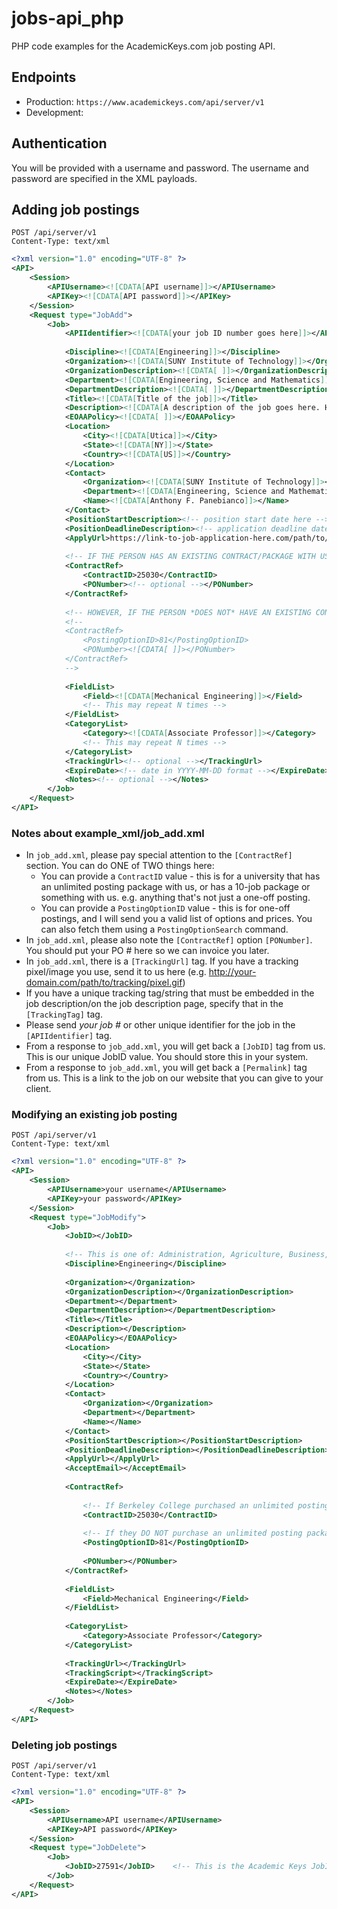 jobs-api_php
============

PHP code examples for the AcademicKeys.com job posting API.

## Endpoints 

* Production: `https://www.academickeys.com/api/server/v1`
* Development: 

## Authentication 

You will be provided with a username and password. The username and password are specified in the XML payloads.

## Adding job postings 

```text
POST /api/server/v1
Content-Type: text/xml 
```
```xml
<?xml version="1.0" encoding="UTF-8" ?>
<API>
	<Session>
		<APIUsername><![CDATA[API username]]></APIUsername>
		<APIKey><![CDATA[API password]]></APIKey>
	</Session>
	<Request type="JobAdd">
		<Job>
			<APIIdentifier><![CDATA[your job ID number goes here]]></APIIdentifier>
			
			<Discipline><![CDATA[Engineering]]></Discipline>
			<Organization><![CDATA[SUNY Institute of Technology]]></Organization>
			<OrganizationDescription><![CDATA[ ]]></OrganizationDescription>
			<Department><![CDATA[Engineering, Science and Mathematics]]></Department>
			<DepartmentDescription><![CDATA[ ]]></DepartmentDescription>
			<Title><![CDATA[Title of the job]]></Title>
			<Description><![CDATA[A description of the job goes here. HTML may be used.]]></Description>
			<EOAAPolicy><![CDATA[ ]]></EOAAPolicy>
			<Location>
				<City><![CDATA[Utica]]></City>
				<State><![CDATA[NY]]></State>
				<Country><![CDATA[US]]></Country>
			</Location>
			<Contact>
				<Organization><![CDATA[SUNY Institute of Technology]]></Organization>
				<Department><![CDATA[Engineering, Science and Mathematics]]></Department>
				<Name><![CDATA[Anthony F. Panebianco]]></Name>
			</Contact>
			<PositionStartDescription><!-- position start date here --></PositionStartDescription>
			<PositionDeadlineDescription><!-- application deadline date here --></PositionDeadlineDescription>
			<ApplyUrl>https://link-to-job-application-here.com/path/to/application</ApplyUrl>
			
			<!-- IF THE PERSON HAS AN EXISTING CONTRACT/PACKAGE WITH US, SEND US THIS: -->
			<ContractRef>
				<ContractID>25030</ContractID>
				<PONumber><!-- optional --></PONumber>
			</ContractRef>
			
			<!-- HOWEVER, IF THE PERSON *DOES NOT* HAVE AN EXISTING CONTRACT/PACKAGE WITH US, SEND US THIS INSTEAD: -->
			<!--
			<ContractRef>
				<PostingOptionID>81</PostingOptionID>
				<PONumber><![CDATA[ ]]></PONumber>
			</ContractRef>
			-->
			
			<FieldList>
				<Field><![CDATA[Mechanical Engineering]]></Field>
                <!-- This may repeat N times -->
			</FieldList>
			<CategoryList>
				<Category><![CDATA[Associate Professor]]></Category>
                <!-- This may repeat N times -->
			</CategoryList>
			<TrackingUrl><!-- optional --></TrackingUrl>
			<ExpireDate><!-- date in YYYY-MM-DD format --></ExpireDate>
			<Notes><!-- optional --></Notes>
		</Job>
	</Request>
</API>
```

### Notes about example_xml/job_add.xml

* In `job_add.xml`, please pay special attention to the `[ContractRef]` section. You can do ONE of TWO things here: 
   * You can provide a `ContractID` value - this is for a university that has an unlimited posting package with us, or has a 10-job package or something with us. e.g. anything that's not just a one-off posting. 
   * You can provide a `PostingOptionID` value - this is for one-off postings, and I will send you a valid list of options and prices. You can also fetch them using a `PostingOptionSearch` command. 
* In `job_add.xml`, please also note the `[ContractRef]` option `[PONumber]`. You should put your PO # here so we can invoice you later.
* In `job_add.xml`, there is a `[TrackingUrl]` tag. If you have a tracking pixel/image you use, send it to us here (e.g. http://your-domain.com/path/to/tracking/pixel.gif)
* If you have a unique tracking tag/string that must be embedded in the job description/on the job description page, specify that in the `[TrackingTag]` tag. 
* Please send *your job #* or other unique identifier for the job in the `[APIIdentifier]` tag.
* From a response to `job_add.xml`, you will get back a `[JobID]` tag from us. This is our unique JobID value. You should store this in your system.
* From a response to `job_add.xml`, you will get back a `[Permalink]` tag from us. This is a link to the job on our website that you can give to your client.

### Modifying an existing job posting 

```text
POST /api/server/v1
Content-Type: text/xml
```
```xml
<?xml version="1.0" encoding="UTF-8" ?>
<API>
	<Session>
		<APIUsername>your username</APIUsername>
		<APIKey>your password</APIKey>
	</Session>
	<Request type="JobModify">                                                  <!-- Notice that this changed to "JobModify" -->
		<Job>
			<JobID></JobID>                                                     <!-- This is OUR JobID that was returned from "JobAdd", required -->
			
			<!-- This is one of: Administration, Agriculture, Business, Community Colleges, Curriculum & Education, Dentistry, Engineering, Fine Arts, Health Sciences, Humanities, Law, Medicine, Pharmacy, Sciences, Social Sciences, Staff & Non-Managerial Professionals, Veterinary Medicine -->
			<Discipline>Engineering</Discipline>                                <!-- Required -->
			
			<Organization></Organization>                                       <!-- The university name, required -->
			<OrganizationDescription></OrganizationDescription>
			<Department></Department>                                           <!-- The department name, required -->
			<DepartmentDescription></DepartmentDescription>
			<Title></Title>                                                     <!-- The job title, required -->
			<Description></Description>
			<EOAAPolicy></EOAAPolicy>
			<Location>
				<City></City>
				<State></State>
				<Country></Country>
			</Location>
			<Contact>
				<Organization></Organization>
				<Department></Department>
				<Name></Name>
			</Contact>
			<PositionStartDescription></PositionStartDescription>               <!-- e.g. "October 30, 2012", "Immediately", etc. -->
			<PositionDeadlineDescription></PositionDeadlineDescription>         <!-- e.g. "October 30, 2012", "Open until filled", etc. -->
			<ApplyUrl></ApplyUrl>
			<AcceptEmail></AcceptEmail>
			
			<ContractRef>                                                       <!-- Required -->
				
				<!-- If Berkeley College purchased an unlimited posting package, you will always pass a single static ContractID value here -->
				<ContractID>25030</ContractID>
			
				<!-- If they DO NOT purchase an unlimited posting package, I will provide you with a list of valid posting options -->
				<PostingOptionID>81</PostingOptionID>
				
				<PONumber></PONumber>                                           <!-- If there is a PO/IO # you can pass that here, optional -->
			</ContractRef>
			
			<FieldList>
				<Field>Mechanical Engineering</Field>                           <!-- This field may repeat -->
			</FieldList>
			
			<CategoryList>
				<Category>Associate Professor</Category>                        <!-- This field may repeat -->
			</CategoryList>
			
			<TrackingUrl></TrackingUrl>                                         <!-- For tracking pixels/images -->
			<TrackingScript></TrackingScript>                                   <!-- For tracking JavaScript code -->
			<ExpireDate></ExpireDate>
			<Notes></Notes>
		</Job>
	</Request>
</API>
```

### Deleting job postings

```text
POST /api/server/v1
Content-Type: text/xml 
```
```xml 
<?xml version="1.0" encoding="UTF-8" ?>
<API>
	<Session>
		<APIUsername>API username</APIUsername>
		<APIKey>API password</APIKey>
	</Session>
	<Request type="JobDelete">
		<Job>
			<JobID>27591</JobID>	<!-- This is the Academic Keys JobID value -->
		</Job>
	</Request>
</API>
```